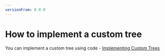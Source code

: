 ```yaml
---
versionFrom: 8.0.0
---
```

# How to implement a custom tree

You can implement a custom tree using code - [Implementing Custom Trees]((../../../Extending/Section-Trees/trees))
